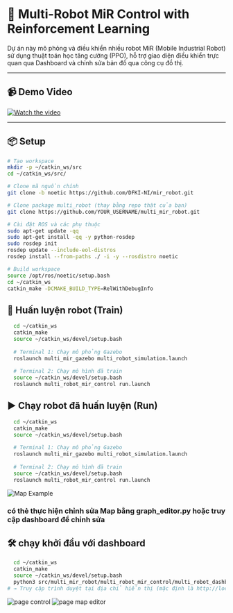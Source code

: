 # 🧠 Multi-Robot MiR Control with Reinforcement Learning

Dự án này mô phỏng và điều khiển nhiều robot MiR (Mobile Industrial Robot) sử dụng thuật toán học tăng cường (PPO), hỗ trợ giao diện điều khiển trực quan qua Dashboard và chỉnh sửa bản đồ qua công cụ đồ thị.

---

## 📹 Demo Video

[![Watch the video](https://img.youtube.com/vi/YOUTUBE_VIDEO_ID_HERE/0.jpg)](https://www.youtube.com/watch?v=YOUTUBE_VIDEO_ID_HERE)

---

## 📦 Setup

```bash
# Tạo workspace
mkdir -p ~/catkin_ws/src 
cd ~/catkin_ws/src/

# Clone mã nguồn chính
git clone -b noetic https://github.com/DFKI-NI/mir_robot.git

# Clone package multi_robot (thay bằng repo thật của bạn)
git clone https://github.com/YOUR_USERNAME/multi_mir_robot.git

# Cài đặt ROS và các phụ thuộc
sudo apt-get update -qq
sudo apt-get install -qq -y python-rosdep
sudo rosdep init
rosdep update --include-eol-distros
rosdep install --from-paths ./ -i -y --rosdistro noetic

# Build workspace
source /opt/ros/noetic/setup.bash
cd ~/catkin_ws
catkin_make -DCMAKE_BUILD_TYPE=RelWithDebugInfo
```
## 🧪 Huấn luyện robot (Train)
```bash
  cd ~/catkin_ws
  catkin_make
  source ~/catkin_ws/devel/setup.bash
  
  # Terminal 1: Chạy mô phỏng Gazebo
  roslaunch multi_mir_gazebo multi_robot_simulation.launch
  
  # Terminal 2: Chạy mô hình đã train
  source ~/catkin_ws/devel/setup.bash
  roslaunch multi_robot_mir_control run.launch

```
## ▶️ Chạy robot đã huấn luyện (Run)
```bash
  cd ~/catkin_ws
  catkin_make
  source ~/catkin_ws/devel/setup.bash
  
  # Terminal 1: Chạy mô phỏng Gazebo
  roslaunch multi_mir_gazebo multi_robot_simulation.launch
  
  # Terminal 2: Chạy mô hình đã train
  source ~/catkin_ws/devel/setup.bash
  roslaunch multi_robot_mir_control run.launch

```
![Map Example](images/gazebo.png)
### có thẻ thực hiện chỉnh sửa Map bằng graph_editor.py hoặc truy cập dashboard để chỉnh sửa

## 🛠 chạy khởi đầu với dashboard
```bash
  cd ~/catkin_ws
  catkin_make
  source ~/catkin_ws/devel/setup.bash
  python3 src/multi_mir_robot/multi_robot_mir_control/multi_robot_dashboard/app.py
# → Truy cập trình duyệt tại địa chỉ hiển thị (mặc định là http://localhost:8050) và thực hiện kết nối điều khiển 
```
![page control](images/page_control.png)
![page map editor](images/map_editor.png)



